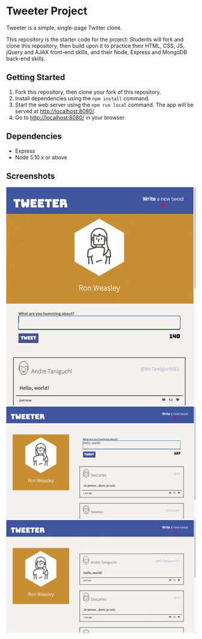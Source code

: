 # Tweeter Project

Tweeter is a simple, single-page Twitter clone.

This repository is the starter code for the project: Students will fork and clone this repository, then build upon it to practice their HTML, CSS, JS, jQuery and AJAX front-end skills, and their Node, Express and MongoDB back-end skills.

## Getting Started

1. Fork this repository, then clone your fork of this repository.
2. Install dependencies using the `npm install` command.
3. Start the web server using the `npm run local` command. The app will be served at <http://localhost:8080/>.
4. Go to <http://localhost:8080/> in your browser.

## Dependencies

- Express
- Node 5.10.x or above

## Screenshots

!["Screenshot of tablet view"](https://github.com/cldevlin/tweeter/blob/master/docs/tweeter-tablet.png?raw=true)
!["Screenshot of writing tweet"](https://github.com/cldevlin/tweeter/blob/master/docs/tweeter-typing.png?raw=true)
!["Screenshot of posted tweet"](https://github.com/cldevlin/tweeter/blob/master/docs/tweeter-homepage.png?raw=true)